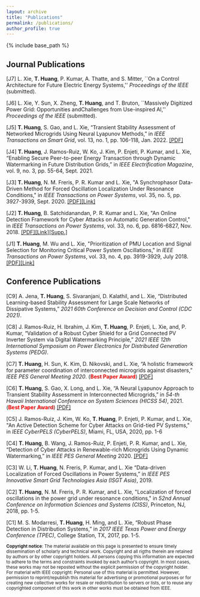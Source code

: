 ```yaml
---
layout: archive
title: "Publications"
permalink: /publications/
author_profile: true
---
```

{% include base_path %}

## Journal Publications

[J7] L. Xie, **T. Huang**, P. Kumar, A. Thatte, and S. Mitter, ``On a Control 
Architecture for Future Electric Energy Systems,'' *Proceedings of the IEEE* (submitted).

[J6] L. Xie, Y. Sun, X. Zheng, **T. Huang**, and T. Bruton, ``Massively Digitized Power Grid: Opportunities andChallenges from Use-inspired AI,'' *Proceedings of the IEEE* (submitted).

[J5] **T. Huang**, S. Gao, and L. Xie, “Transient Stability Assessment of Networked Microgrids Using Neural Lyapunov Methods,” in *IEEE Transactions on Smart Grid*, vol. 13, no. 1, pp. 106-118, Jan. 2022. [[PDF]](https://arxiv.org/pdf/2012.01333.pdf)

[J4] **T. Huang**, J. Ramos-Ruiz, W. Ko, J. Kim, P. Enjeti, P. Kumar, and L. Xie, “Enabling Secure Peer-to-peer Energy Transaction through Dynamic Watermarking in Future Distribution Grids,” in *IEEE Electrification Magazine*, vol. 9, no. 3, pp. 55-64, Sept. 2021.

[J3] **T. Huang**, N. M. Freris, P. R. Kumar and L. Xie, "A Synchrophasor Data-Driven Method for Forced Oscillation Localization Under Resonance Conditions," in *IEEE Transactions on Power Systems*, vol. 35, no. 5, pp. 3927-3939, Sept. 2020. [[PDF]](https://arxiv.org/pdf/1812.06363.pdf)[[Link]](https://ieeexplore.ieee.org/document/9043670)

[J2] **T. Huang**, B. Satchidanandan, P. R. Kumar and L. Xie, "An Online Detection Framework for Cyber Attacks on Automatic Generation Control," in *IEEE Transactions on Power Systems*, vol. 33, no. 6, pp. 6816-6827, Nov. 2018. [[PDF]](https://arxiv.org/pdf/1712.06417)[[Link]](https://ieeexplore.ieee.org/document/8345676)[[Supp.]](https://thuang-power.github.io/files/four-area-system.pdf)

[J1] **T. Huang**, M. Wu and L. Xie, "Prioritization of PMU Location and Signal Selection for Monitoring Critical Power System Oscillations," in *IEEE Transactions on Power Systems*, vol. 33, no. 4, pp. 3919-3929, July 2018. [[PDF]](https://thuang-power.github.io/files/Journal1_FINAL.pdf)[[Link]](https://ieeexplore.ieee.org/document/8116598)

## Conference Publications
[C9] A. Jena, **T. Huang**, S. Sivaranjani, D. Kalathil, and L. Xie, “Distributed Learning-based Stability Assessment for Large Scale Networks of Dissipative Systems,” *2021 60th Conference on Decision and Control (CDC 2021)*.

[C8] J. Ramos-Ruiz, H. Ibrahim, J. Kim, **T. Huang**, P. Enjeti, L. Xie, and, P. Kumar, “Validation of a Robust Cyber Shield for a Grid Connected PV Inverter System via Digital Watermarking Principle,” *2021 IEEE 12th International Symposium on Power Electronics for Distributed Generation Systems (PEDG)*.

[C7] **T. Huang**, H. Sun, K. Kim, D. Nikovski, and L. Xie, “A holistic framework for parameter coordination of interconnected microgrids against disasters,” *IEEE PES General Meeting 2020*. (<span style="color:red">**Best Paper Award**</span>) [[PDF]](https://arxiv.org/abs/2006.13840)

[C6] **T. Huang**, S. Gao, X. Long, and L. Xie, “A Neural Lyapunov Approach to Transient Stability Assessment in Interconnected Microgrids,” in *54-th Hawaii International Conference on System Sciences (HICSS 54)*, 2021. (<span style="color:red">**Best Paper Award**</span>) [[PDF]](https://scholarspace.manoa.hawaii.edu/bitstream/10125/71020/0327.pdf)

[C5] J. Ramos-Ruiz, J. Kim, W. Ko, **T. Huang**, P. Enjeti, P. Kumar, and L. Xie, "An Active Detection Scheme for Cyber Attacks on Grid-tied PV Systems," in *IEEE CyberPELS (CyberPELS)*, Miami, FL, USA, 2020, pp. 1-6

[C4] **T. Huang**, B. Wang, J. Ramos-Ruiz, P. Enjeti, P. R. Kumar, and L. Xie, “Detection of Cyber Attacks in Renewable-rich Microgrids Using Dynamic Watermarking,” in *IEEE PES General Meeting* 2020. [[PDF]](https://arxiv.org/pdf/2011.12990.pdf)

[C3] W. Li, **T. Huang**, N. Freris, P. Kumar, and L. Xie “Data-driven Localization of Forced Oscillations in Power Systems,” in *IEEE PES Innovative Smart Grid Technologies Asia (ISGT Asia)*, 2019.

[C2] **T. Huang**, N. M. Freris, P. R. Kumar, and L. Xie, "Localization of forced oscillations in the power grid under resonance conditions," in *52nd Annual Conference on Information Sciences and Systems (CISS)*, Princeton, NJ, 2018, pp. 1-5.

[C1] M. S. Modarresi, **T. Huang**, H. Ming, and L. Xie, “Robust Phase Detection in Distribution Systems,” in *2017 IEEE Texas Power and Energy Conference (TPEC)*, College Station, TX, 2017, pp. 1-5.


<sub>**Copyright notice**: The material available on this page is presented to ensure timely dissemination of scholarly and technical work. Copyright and all rigths therein are retained by authors or by other copyright holders. All persons copying this information are expected to adhere to the terms and constraints invoked by each author’s copyright. In most cases, these works may not be reposted without the explicit permission of the copyright holder.
For material with IEEE copyright: Personal use of this material is permitted. However, permission to reprint/republish this material for advertising or promotional purposes or for creating new collective works for resale or redistribution to servers or lists, or to reuse any copyrighted component of this work in other works must be obtained from IEEE.</sub>
